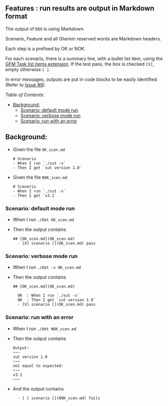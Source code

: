 <!-- omit from toc -->
## Features : run results are output in Markdown format

The output of bbt is using Markdown.  

Scenario, Feature and all Gherkin reserved words are Markdown headers.  

Each step is a prefixed by OK or NOK.  

For each scenario, there is a summary line, with a bullet list item, using the [GFM Task list items extension](https://github.github.com/gfm/#task-list-items-extension-). If the test pass, the box is checked `[X]`, empty otherwise `[ ]`.    

In error messages, outputs are put in code blocks to be easily identified (Refer to [Issue #9](https://github.com/LionelDraghi/bbt/issues/9)).

_Table of Contents:_
- [Background:](#background)
  - [Scenario: default mode run](#scenario-default-mode-run)
  - [Scenario: verbose mode run](#scenario-verbose-mode-run)
  - [Scenario: run with an error](#scenario-run-with-an-error)

## Background:

- Given the file `OK_scen.md`
  ~~~
  # Scenario
  - When I run `./sut -v`
  - Then I get `sut version 1.0`
  ~~~

- Given the file `NOK_scen.md`
  ~~~
  # Scenario
  - When I run `./sut -v`
  - Then I get `v3.1`
  ~~~


### Scenario: default mode run

- When I run `./bbt OK_scen.md`

- Then the output contains
  ~~~
  ## [OK_scen.md](OK_scen.md)    
    - [X] scenario [](OK_scen.md) pass    
  ~~~

### Scenario: verbose mode run

- When I run `./bbt -v OK_scen.md`

- Then the output contains
  ~~~
  ## [OK_scen.md](OK_scen.md)    
  
    OK  : When I run `./sut -v`  
    OK  : Then I get `sut version 1.0`  
    - [X] scenario [](OK_scen.md) pass    
  ~~~

### Scenario: run with an error

- When I run `./bbt NOK_scen.md`

- Then the output contains
  ```
  Output:    
  ~~~  
  sut version 1.0  
  ~~~  
  not equal to expected:    
  ~~~  
  v3.1  
  ~~~   
  ```

- And the output contains
  ```
    - [ ] scenario [](NOK_scen.md) fails
  ```

